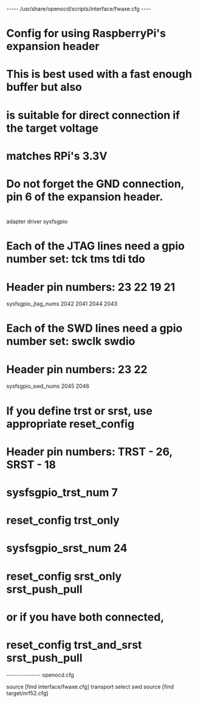 ----- /usr/share/openocd/scripts/interface/fwaxe.cfg ----
#
# Config for using RaspberryPi's expansion header
#
# This is best used with a fast enough buffer but also
# is suitable for direct connection if the target voltage
# matches RPi's 3.3V
#
# Do not forget the GND connection, pin 6 of the expansion header.
#

adapter driver sysfsgpio

# Each of the JTAG lines need a gpio number set: tck tms tdi tdo
# Header pin numbers: 23 22 19 21
sysfsgpio_jtag_nums 2042 2041 2044 2043

# Each of the SWD lines need a gpio number set: swclk swdio
# Header pin numbers: 23 22
sysfsgpio_swd_nums 2045 2046

# If you define trst or srst, use appropriate reset_config
# Header pin numbers: TRST - 26, SRST - 18

# sysfsgpio_trst_num 7
# reset_config trst_only

# sysfsgpio_srst_num 24
# reset_config srst_only srst_push_pull

# or if you have both connected,
# reset_config trst_and_srst srst_push_pull

-------------- openocd.cfg

source [find interface/fwaxe.cfg]
transport select swd
source [find target/nrf52.cfg]